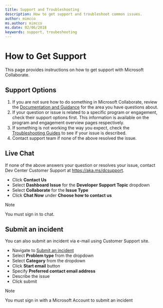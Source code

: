 ```yaml
---
title: Support and Troubleshooting
description: How to get support and troubleshoot common issues.
author: mimcco
ms.author: mimcco
ms.date: 02/06/2018
keywords: support, troubeshooting
---
```


# How to Get Support
This page provides instructions on how to get support with Microsoft Collaborate.

## Support Options
1. If you are not sure how to do something in Microsoft Collaborate, review the [Documentation and Guidance](https://docs.microsoft.com/en-us/collaborate/) for the area you have questions about.
2. If your question or issue is related to a specific program or engagement, check their support options first. This information is available on the program and engagement overview pages respectively.
3. If something is not working the way you expect, check the [Troubleshooting Guides](https://docs.microsoft.com/en-us/collaborate/troubleshooting) to see if your issue is described.
4. Contact support team if none of the above resolved the issue. 

## Live Chat
If none of the above answers your question or resolves your issue, contact Dev Center Customer Support at https://aka.ms/dcsupport.
  * Click **Contact Us**
  * Select **Dashboard Issue** for the **Developer Support Topic** dropdown
  * Select **Collaborate** for the **Issue Type**
  * Click **Chat Now** under **Choose how to contact us**

>[!NOTE]
>
> You must sign in to chat.<br>

## Submit an incident
You can also submit an incident via e-mail using Customer Support site.
  * Navigate to [Submit an incident](https://go.microsoft.com/fwlink/p/?LinkId=808420)
  * Select **Problem type** from the dropdown
  * Select **Category** from the dropdown
  * Click **Start email** button
  * Specify **Preferred contact email address**
  * Describe the issue
  * Click submit

>[!NOTE]
>
> You must sign in with a Microsoft Account to submit an incident<br>
